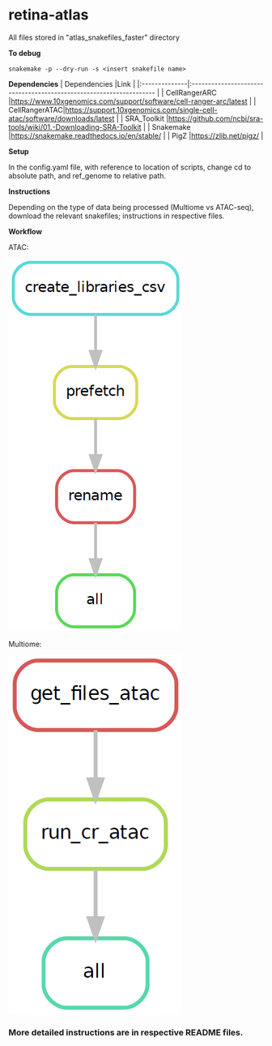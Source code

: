 # retina-atlas
All files stored in "atlas_snakefiles_faster" directory

**To debug**
```
snakemake -p --dry-run -s <insert snakefile name>
```
**Dependencies**
| Dependencies  |Link                                                                       |
|:--------------|:-------------------------------------------------------------------       |
| CellRangerARC |https://www.10xgenomics.com/support/software/cell-ranger-arc/latest        |
| CellRangerATAC|https://support.10xgenomics.com/single-cell-atac/software/downloads/latest |
| SRA_Toolkit   |https://github.com/ncbi/sra-tools/wiki/01.-Downloading-SRA-Toolkit         |
| Snakemake     |https://snakemake.readthedocs.io/en/stable/                                |
| PigZ          |https://zlib.net/pigz/                                                     |

**Setup**

In the config.yaml file, with reference to location of scripts, change cd to absolute path, and ref_genome to relative path.

**Instructions**

Depending on the type of data being processed (Multiome vs ATAC-seq), download the relevant snakefiles; instructions in respective files.

**Workflow**

ATAC:

![plot](./set_up.PNG)

Multiome:

![plot](./run_cr_atac.PNG)

### More detailed instructions are in respective README files.